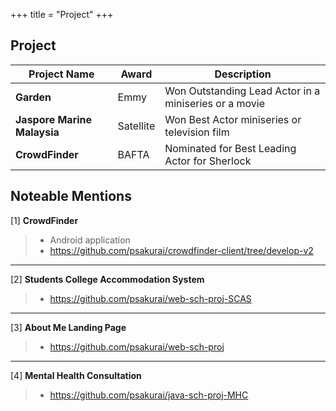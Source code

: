 +++
title = "Project"
+++

## Project


Project Name    | Award | Description
----------------|-------|--------
   **Garden**   | Emmy  | Won Outstanding Lead Actor in a miniseries or a movie
**Jaspore Marine Malaysia** | Satellite | Won Best Actor miniseries or television film
**CrowdFinder** | BAFTA | Nominated for Best Leading Actor for Sherlock





## Noteable Mentions

[1] **CrowdFinder**
> * Android application
> * https://github.com/psakurai/crowdfinder-client/tree/develop-v2
---
[2] **Students College Accommodation System**
> * https://github.com/psakurai/web-sch-proj-SCAS
---
[3] **About Me Landing Page**
> * https://github.com/psakurai/web-sch-proj
---
[4] **Mental Health Consultation**
> * https://github.com/psakurai/java-sch-proj-MHC
